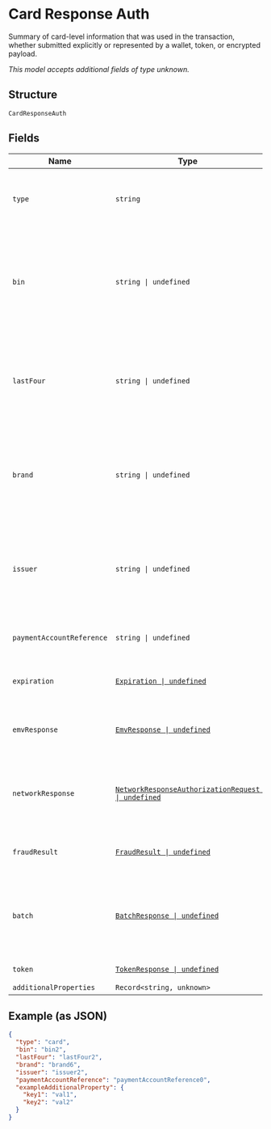
# Card Response Auth

Summary of card-level information that was used in the transaction, whether submitted explicitly or
represented by a wallet, token, or encrypted payload.

*This model accepts additional fields of type unknown.*

## Structure

`CardResponseAuth`

## Fields

| Name | Type | Tags | Description |
|  --- | --- | --- | --- |
| `type` | `string` | Required, Constant | Type of payment method.<br><br>**Value**: `'card'` |
| `bin` | `string \| undefined` | Optional | BIN (Bank Identification Number) for the card.<br><br>**Constraints**: *Minimum Length*: `6`, *Maximum Length*: `8` |
| `lastFour` | `string \| undefined` | Optional | Last four digits of the card.<br><br>**Constraints**: *Minimum Length*: `4`, *Maximum Length*: `4` |
| `brand` | `string \| undefined` | Optional | Card logo/brand of the card.<br><br>**Constraints**: *Minimum Length*: `1`, *Maximum Length*: `20` |
| `issuer` | `string \| undefined` | Optional | Issuer/bank of the card (if known).<br><br>**Constraints**: *Minimum Length*: `1`, *Maximum Length*: `50` |
| `paymentAccountReference` | `string \| undefined` | Optional | Issuer payment acccount reference. |
| `expiration` | [`Expiration \| undefined`](../../doc/models/expiration.md) | Optional | Information about the expiration date. |
| `emvResponse` | [`EmvResponse \| undefined`](../../doc/models/emv-response.md) | Optional | Issuer specific data returned for an EMV transaction. |
| `networkResponse` | [`NetworkResponseAuthorizationRequest \| undefined`](../../doc/models/network-response-authorization-request.md) | Optional | Unaltered response data from the downstream acquirer or issuer. |
| `fraudResult` | [`FraudResult \| undefined`](../../doc/models/fraud-result.md) | Optional | Results of an optional Fraud Check. |
| `batch` | [`BatchResponse \| undefined`](../../doc/models/batch-response.md) | Optional | Summary of the open batch, as of the completion of the current operation. |
| `token` | [`TokenResponse \| undefined`](../../doc/models/containers/token-response.md) | Optional | Token response. |
| `additionalProperties` | `Record<string, unknown>` | Optional | - |

## Example (as JSON)

```json
{
  "type": "card",
  "bin": "bin2",
  "lastFour": "lastFour2",
  "brand": "brand6",
  "issuer": "issuer2",
  "paymentAccountReference": "paymentAccountReference0",
  "exampleAdditionalProperty": {
    "key1": "val1",
    "key2": "val2"
  }
}
```

